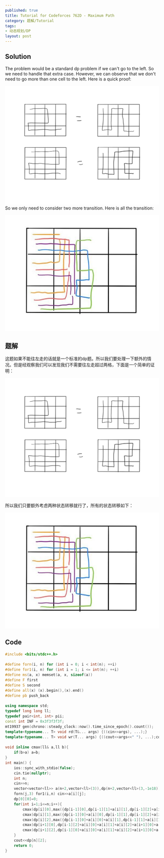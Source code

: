 ```yaml
---
published: true
title: Tutorial for Codeforces 762D - Maximum Path
category: 题解/Tutorial
tags:
- 动态规划/DP
layout: post
---
```

<!-- more -->

## Solution 

The problem would be a standard dp problem if we can't go to the left. So we need to handle that extra case. However, we can observe that we don't need to go more than one cell to the left. Here is a quick proof:

![proof](/images/CF762D(1).jpg)
So we only need to consider two more transition. Here is all the transition:

![transition](/images/CF762D(2).jpg)

## 题解

这题如果不能往左走的话就是一个标准的dp题。所以我们要处理一下额外的情况。但是经观察我们可以发现我们不需要往左走超过两格，下面是一个简单的证明：

![proof](/images/CF762D(1).jpg)

所以我们只要额外考虑两种状态转移就行了，所有的状态转移如下：

![transition](/images/CF762D(2).jpg)

## Code
```cpp
#include <bits/stdc++.h>

#define forn(i, n) for (int i = 0; i < int(n); ++i)
#define for1(i, n) for (int i = 1; i <= int(n); ++i)
#define ms(a, x) memset(a, x, sizeof(a))
#define F first
#define S second
#define all(x) (x).begin(),(x).end()
#define pb push_back

using namespace std;
typedef long long ll;
typedef pair<int, int> pii;
const int INF = 0x3f3f3f3f;
mt19937 gen(chrono::steady_clock::now().time_since_epoch().count());
template<typename... T> void rd(T&... args) {((cin>>args), ...);}
template<typename... T> void wr(T... args) {((cout<<args<<" "), ...);cout<<endl;}

void inline cmax(ll& a,ll b){
    if(b>a) a=b;
}
int main() {
    ios::sync_with_stdio(false);
    cin.tie(nullptr);
    int n;
    cin>>n;
    vector<vector<ll>> a(n+2,vector<ll>(3)),dp(n+2,vector<ll>(3,-1e18));
    forn(j,3) for1(i,n) cin>>a[i][j];
    dp[0][0]=0;
    for(int i=1;i<=n;i++){
        cmax(dp[i][0],max({dp[i-1][0],dp[i-1][1]+a[i][1],dp[i-1][2]+a[i][1]+a[i][2]})+a[i][0]);
        cmax(dp[i][1],max({dp[i-1][0]+a[i][0],dp[i-1][1],dp[i-1][2]+a[i][2]})+a[i][1]);
        cmax(dp[i][2],max({dp[i-1][0]+a[i][0]+a[i][1],dp[i-1][1]+a[i][1],dp[i-1][2]})+a[i][2]);
        cmax(dp[i+1][0],dp[i-1][2]+a[i][0]+a[i][1]+a[i][2]+a[i+1][0]+a[i+1][1]+a[i+1][2]);
        cmax(dp[i+1][2],dp[i-1][0]+a[i][0]+a[i][1]+a[i][2]+a[i+1][0]+a[i+1][1]+a[i+1][2]);
    }
    cout<<dp[n][2];
    return 0;
}
```